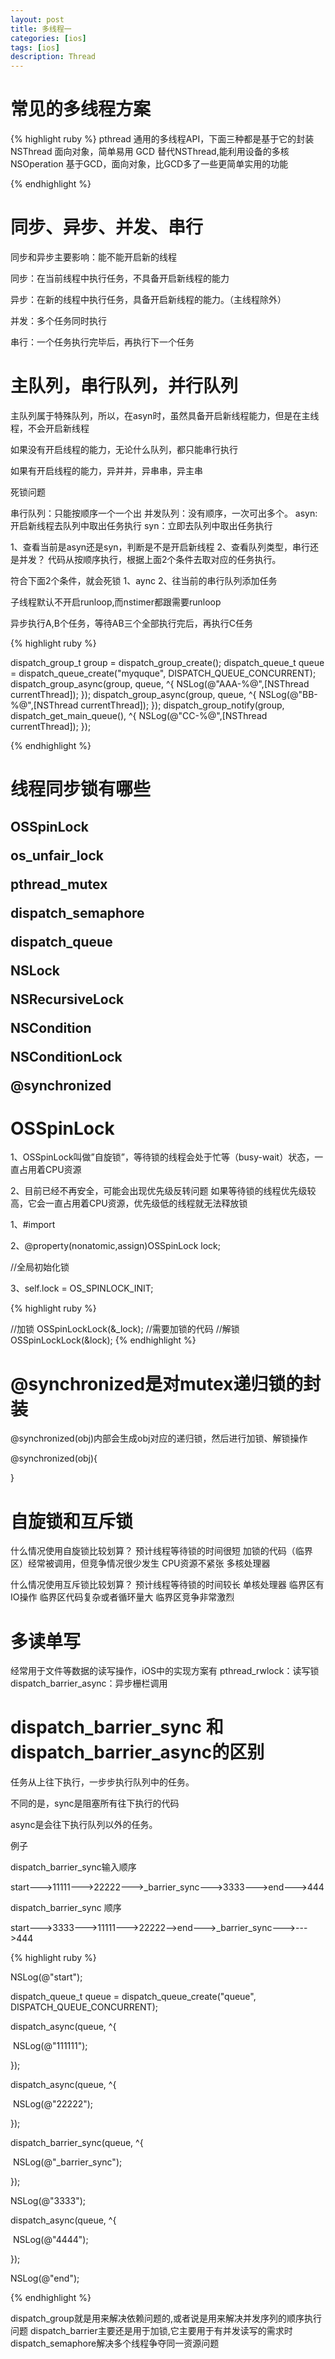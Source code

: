 ```yaml
---
layout: post
title: 多线程一 
categories: [ios]
tags: [ios]
description: Thread 
---
```



<h1>常见的多线程方案</h1>

{% highlight ruby %}
pthread      通用的多线程API，下面三种都是基于它的封装
NSThread   面向对象，简单易用
GCD       替代NSThread,能利用设备的多核
NSOperation    基于GCD，面向对象，比GCD多了一些更简单实用的功能

{% endhighlight %}

<h1>同步、异步、并发、串行</h1>
<p>同步和异步主要影响：能不能开启新的线程</p>
<p>同步：在当前线程中执行任务，不具备开启新线程的能力</p>
<p>异步：在新的线程中执行任务，具备开启新线程的能力。（主线程除外）</p>

<p>并发：多个任务同时执行</p>
<p>串行：一个任务执行完毕后，再执行下一个任务</p>

<h1>主队列，串行队列，并行队列</h1>
<p>主队列属于特殊队列，所以，在asyn时，虽然具备开启新线程能力，但是在主线程，不会开启新线程</p>

<p>如果没有开启线程的能力，无论什么队列，都只能串行执行</p>
<p>如果有开启线程的能力，异并并，异串串，异主串</p>


<p>死锁问题</p>
<p>
串行队列：只能按顺序一个一个出
并发队列：没有顺序，一次可出多个。
asyn:开启新线程去队列中取出任务执行
syn：立即去队列中取出任务执行

1、查看当前是asyn还是syn，判断是不是开启新线程
2、查看队列类型，串行还是并发？
代码从按顺序执行，根据上面2个条件去取对应的任务执行。

符合下面2个条件，就会死锁
1、aync
2、往当前的串行队列添加任务

</p>

<p>子线程默认不开启runloop,而nstimer都跟需要runloop</p>

<p>异步执行A,B个任务，等待AB三个全部执行完后，再执行C任务</p>

{% highlight ruby %}

dispatch_group_t group = dispatch_group_create();
dispatch_queue_t queue = dispatch_queue_create("myquque", DISPATCH_QUEUE_CONCURRENT);
dispatch_group_async(group, queue, ^{
    NSLog(@"AAA-%@",[NSThread currentThread]);
});
dispatch_group_async(group, queue, ^{
    NSLog(@"BB-%@",[NSThread currentThread]);
});
dispatch_group_notify(group, dispatch_get_main_queue(), ^{
    NSLog(@"CC-%@",[NSThread currentThread]);
});

{% endhighlight %}

<h1>线程同步锁有哪些<h2>
OSSpinLock

os_unfair_lock

pthread_mutex

dispatch_semaphore

dispatch_queue

NSLock

NSRecursiveLock

NSCondition

NSConditionLock

@synchronized



<h1>OSSpinLock</h1>
<p>
1、OSSpinLock叫做”自旋锁”，等待锁的线程会处于忙等（busy-wait）状态，一直占用着CPU资源</p>
<p>
2、目前已经不再安全，可能会出现优先级反转问题
如果等待锁的线程优先级较高，它会一直占用着CPU资源，优先级低的线程就无法释放锁
</p>
<p>1、#import <os/lock.h></p>
<p>2、@property(nonatomic,assign)OSSpinLock lock;</p>
<p>//全局初始化锁</p>
<p>3、self.lock = OS_SPINLOCK_INIT;</p>


{% highlight ruby %}

 //加锁
 OSSpinLockLock(&_lock);
 //需要加锁的代码
 //解锁
 OSSpinLockLock(&lock);
{% endhighlight %}



<h1>@synchronized是对mutex递归锁的封装</h1>
@synchronized(obj)内部会生成obj对应的递归锁，然后进行加锁、解锁操作

@synchronized(obj){

}



<h1>自旋锁和互斥锁</h1>

什么情况使用自旋锁比较划算？
预计线程等待锁的时间很短
加锁的代码（临界区）经常被调用，但竞争情况很少发生
CPU资源不紧张
多核处理器

什么情况使用互斥锁比较划算？
预计线程等待锁的时间较长
单核处理器
临界区有IO操作
临界区代码复杂或者循环量大
临界区竞争非常激烈



<h1>多读单写</h1>

经常用于文件等数据的读写操作，iOS中的实现方案有
pthread_rwlock：读写锁
dispatch_barrier_async：异步栅栏调用



# dispatch_barrier_sync 和dispatch_barrier_async的区别

任务从上往下执行，一步步执行队列中的任务。

不同的是，sync是阻塞所有往下执行的代码

async是会往下执行队列以外的任务。

例子

dispatch_barrier_sync输入顺序

start--->11111--->22222--->_barrier_sync--->3333--->end--->444

dispatch_barrier_sync 顺序

start--->3333--->11111--->22222-->end--->_barrier_sync--->--->444

{% highlight ruby %}

 NSLog(@"start");

  dispatch_queue_t queue = dispatch_queue_create("queue", DISPATCH_QUEUE_CONCURRENT);

  dispatch_async(queue, ^{

​    NSLog(@"111111");

  });

  dispatch_async(queue, ^{

​     NSLog(@"22222");

   });

  dispatch_barrier_sync(queue, ^{

​    NSLog(@"_barrier_sync");

  });

   NSLog(@"3333");

  dispatch_async(queue, ^{

​    NSLog(@"4444");

  });

  NSLog(@"end");

{% endhighlight %}

dispatch_group就是用来解决依赖问题的,或者说是用来解决并发序列的顺序执行问题
dispatch_barrier主要还是用于加锁,它主要用于有并发读写的需求时
dispatch_semaphore解决多个线程争夺同一资源问题













